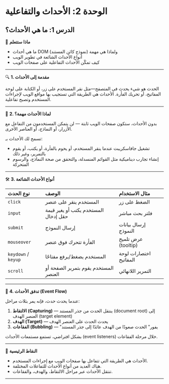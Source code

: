 # الوحدة 2: الأحداث والتفاعلية

## الدرس 1: ما هي الأحداث؟


🧠 **ماذا ستتعلم**
*	ما هي أحداث DOM (نموذج كائن المستند) ولماذا هي مهمة
*	أنواع الأحداث الشائعة في تطوير الويب
*	كيف تمكّن الأحداث التفاعلية على صفحات الويب

---

🔍 **1. مقدمة إلى الأحداث**

الحدث هو شيء يحدث في المتصفح—مثل نقر المستخدم على زر، أو الكتابة على لوحة المفاتيح، أو تحريك الفأرة. الأحداث هي الطريقة التي تستجيب بها مواقع الويب لإجراءات المستخدم وتصبح تفاعلية.

---

🎯 **2. لماذا الأحداث مهمة؟**

بدون الأحداث، ستكون صفحات الويب ثابتة — لن يتمكن المستخدمون من التفاعل مع الأزرار، أو النماذج، أو العناصر الأخرى.

تسمح لك الأحداث بـ:
*	تشغيل جافاسكريبت عندما ينقر المستخدم، أو يحوم بالفأرة، أو يكتب، أو يقوم بالتمرير، وغير ذلك
*	إنشاء تجارب ديناميكية مثل القوائم المنسدلة، والتحقق من صحة النماذج، والرسوم المتحركة

---

🛠️ **3. أنواع الأحداث الشائعة**

| نوع الحدث        | الوصف                                   | مثال الاستخدام           |
| :-------------- | :--------------------------------------- | :----------------------- |
| `click`         | المستخدم ينقر على عنصر                   | الضغط على زر             |
| `input`         | المستخدم يكتب أو يغير قيمة حقل إدخال      | فلتر بحث مباشر           |
| `submit`        | إرسال النموذج                           | إرسال بيانات النموذج     |
| `mouseover`     | الفأرة تتحرك فوق عنصر                  | عرض تلميح (tooltip)     |
| `keydown` / `keyup` | المستخدم يضغط/يرفع مفتاحًا            | اختصارات لوحة المفاتيح   |
| `scroll`        | المستخدم يقوم بتمرير الصفحة أو العنصر   | التمرير اللانهائي       |

---

🔄 **4. تدفق الأحداث (Event Flow)**

عندما يحدث حدث، فإنه يمر بثلاث مراحل:
1.	**الالتقاط (Capturing)** — ينتقل الحدث من جذر المستند (document root) إلى العنصر الهدف (target element)
2.	**الهدف (Target)** — يحدث الحدث على العنصر الهدف
3.	**الفقاعات (Bubbling)** — "يفور" الحدث صعودًا من الهدف عائدًا إلى جذر المستند

بشكل افتراضي، تستمع مستمعات الأحداث (event listeners) خلال مرحلة الفقاعات.

---

🧠 **النقاط الرئيسية**
*	الأحداث هي الطريقة التي تتفاعل بها صفحات الويب مع إجراءات المستخدم.
*	هناك العديد من أنواع الأحداث للتفاعلات المختلفة.
*	تنتقل الأحداث عبر مراحل الالتقاط، والهدف، والفقاعات.

---
